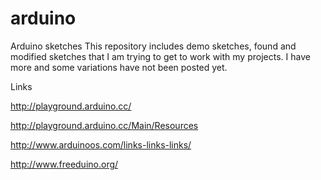 arduino
=======

Arduino sketches
This repository includes demo sketches, found and modified sketches that I am trying to get to work with my projects.
I have more and some variations have not been posted yet.

Links

http://playground.arduino.cc/

http://playground.arduino.cc/Main/Resources

http://www.arduinoos.com/links-links-links/

http://www.freeduino.org/
